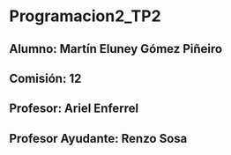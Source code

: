 # Programacion2_TP2
 

## Alumno: Martín Eluney Gómez Piñeiro 

## Comisión: 12

## Profesor: Ariel Enferrel 

## Profesor Ayudante: Renzo Sosa 
